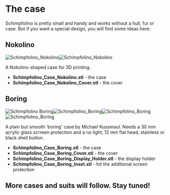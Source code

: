 # The case

Schimpfolino is pretty small and handy and works without a hull, fur or case. But if you want a special design, you will find some ideas here:

## Nokolino
![Schimpfolino_Nokolino](https://www.nikolairadke.de/schimpfolino/schimpfolino_case_nokolino_case.png)![Schimpfolino_Nokolino](https://www.nikolairadke.de/schimpfolino/schimpfolino_case_nokolino_cover3.png)  

A Nokolino-shaped case for 3D printing.  
* **Schimpfolino_Case_Nokolino.stl** - the case  
* **Schimpfolino_Case_Nokolino_Cover.stl** - the cover

## Boring
![Schimpfolino Boring](https://www.nikolairadke.de/schimpfolino/schimpfolino_case_boring_case.png)![Schimpfolino_Boring](https://www.nikolairadke.de/schimpfolino/schimpfolino_case_boring_case_lid.png)![Schimpfolino_Boring](https://www.nikolairadke.de/schimpfolino/schimpfolino_case_boring_display_holder.png)![Schimpfolino_Boring](https://www.nikolairadke.de/schimpfolino/schimpfolino_case_boring_inset.png)  

A plain but smooth 'boring' case by Michael Kussmaul.
Needs a 30 mm acrylic glass scrreen protection and a no light, 12 mm flat head, stainless or black shell button.  
* **Schimpfolino_Case_Boring.stl** - the case  
* **Schimpfolino_Case_Boring_Cover.stl** - the cover
* **Schimpfolino_Case_Boring_Display_Holder.stl** - the display holder  
* **Schimpfolino_Case_Boring_Inset.stl** - fot the additional screen protection  

## More cases and suits will follow. Stay tuned!
